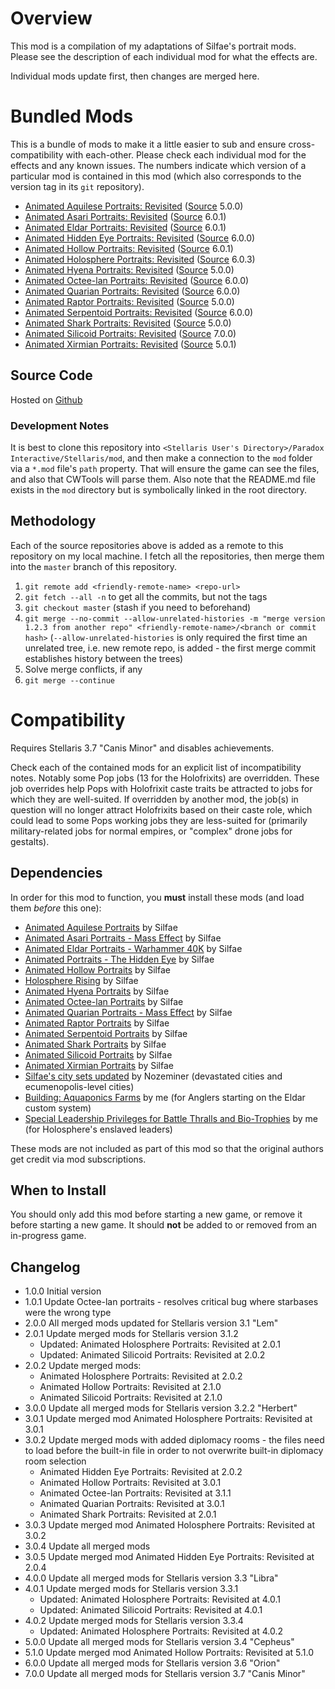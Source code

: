 # Overview

This mod is a compilation of my adaptations of Silfae's portrait mods.  Please see the description of each individual mod for what the effects are.

Individual mods update first, then changes are merged here.

# Bundled Mods

This is a bundle of mods to make it a little easier to sub and ensure cross-compatibility with each-other.  Please check each individual mod for the effects and any known issues.  The numbers indicate which version of a particular mod is contained in this mod (which also corresponds to the version tag in its `git` repository).

* [Animated Aquilese Portraits: Revisited](https://steamcommunity.com/workshop/filedetails/?id=2576769521) ([Source](https://github.com/corsairmarks/romaneagles_portraits_revisited) 5.0.0)
* [Animated Asari Portraits: Revisited](https://steamcommunity.com/workshop/filedetails/?id=2581752619) ([Source](https://github.com/corsairmarks/asari_portraits_revisited) 6.0.1)
* [Animated Eldar Portraits: Revisited](https://steamcommunity.com/workshop/filedetails/?id=2581388205) ([Source](https://github.com/corsairmarks/eldar_portraits_revisited) 6.0.1)
* [Animated Hidden Eye Portraits: Revisited](https://steamcommunity.com/workshop/filedetails/?id=2585946800) ([Source](https://github.com/corsairmarks/slreptilian_portraits_revisited) 6.0.0)
* [Animated Hollow Portraits: Revisited](https://steamcommunity.com/workshop/filedetails/?id=2578037235) ([Source](https://github.com/corsairmarks/horrorworm_portraits_revisited) 6.0.1)
* [Animated Holosphere Portraits: Revisited](https://steamcommunity.com/workshop/filedetails/?id=2592592503) ([Source](https://github.com/corsairmarks/holosphere_rising_revisited) 6.0.3)
* [Animated Hyena Portraits: Revisited](https://steamcommunity.com/workshop/filedetails/?id=2576290763) ([Source](https://github.com/corsairmarks/hyenafolk_portraits_revisited) 5.0.0)
* [Animated Octee-lan Portraits: Revisited](https://steamcommunity.com/workshop/filedetails/?id=2584680339) ([Source](https://github.com/corsairmarks/octeelan_portraits_revisited) 6.0.0)
* [Animated Quarian Portraits: Revisited](https://steamcommunity.com/workshop/filedetails/?id=2583358569) ([Source](https://github.com/corsairmarks/quarian_portraits_revisited) 6.0.0)
* [Animated Raptor Portraits: Revisited](https://steamcommunity.com/workshop/filedetails/?id=2577216891) ([Source](https://github.com/corsairmarks/saurischian_portraits_revisited) 5.0.0)
* [Animated Serpentoid Portraits: Revisited](https://steamcommunity.com/workshop/filedetails/?id=2577093634) ([Source](https://github.com/corsairmarks/serpentoid_portraits_revisited) 6.0.0)
* [Animated Shark Portraits: Revisited](https://steamcommunity.com/workshop/filedetails/?id=2585030748) ([Source](https://github.com/corsairmarks/sharkanian_portraits_revisited) 5.0.0)
* [Animated Silicoid Portraits: Revisited](https://steamcommunity.com/workshop/filedetails/?id=2579736379) ([Source](https://github.com/corsairmarks/silicoid_portraits_revisited) 7.0.0)
* [Animated Xirmian Portraits: Revisited](https://steamcommunity.com/workshop/filedetails/?id=2577789863) ([Source](https://github.com/corsairmarks/xirmian_portraits_revisited) 5.0.1)

## Source Code

Hosted on [Github](https://github.com/corsairmarks/combined_silfae_revisited)

### Development Notes

It is best to clone this repository into `<Stellaris User's Directory>/Paradox Interactive/Stellaris/mod`, and then make a connection to the `mod` folder via a `*.mod` file's `path` property.  That will ensure the game can see the files, and also that CWTools will parse them.  Also note that the README.md file exists in the `mod` directory but is symbolically linked in the root directory.

## Methodology

Each of the source repositories above is added as a remote to this repository on my local machine.  I fetch all the repositories, then merge them into the `master` branch of this repository.

1. `git remote add <friendly-remote-name> <repo-url>`
2. `git fetch --all -n` to get all the commits, but not the tags
3. `git checkout master` (stash if you need to beforehand)
4. `git merge --no-commit --allow-unrelated-histories -m "merge version 1.2.3 from another repo" <friendly-remote-name>/<branch or commit hash>` (`--allow-unrelated-histories` is only required the first time an unrelated tree, i.e. new remote repo, is added - the first merge commit establishes history between the trees)
5. Solve merge conflicts, if any
6. `git merge --continue`

# Compatibility

Requires Stellaris 3.7 "Canis Minor" and disables achievements.

Check each of the contained mods for an explicit list of incompatibility notes.  Notably some Pop jobs (13 for the Holofrixits) are overridden.  These job overrides help Pops with Holofrixit caste traits be attracted to jobs for which they are well-suited.  If overridden by another mod, the job(s) in question will no longer attract Holofrixits based on their caste role, which could lead to some Pops working jobs they are less-suited for (primarily military-related jobs for normal empires, or "complex" drone jobs for gestalts).

## Dependencies

In order for this mod to function, you **must** install these mods (and load them _before_ this one):

* [Animated Aquilese Portraits](https://steamcommunity.com/workshop/filedetails/?id=910576007) by Silfae
* [Animated Asari Portraits - Mass Effect](https://steamcommunity.com/workshop/filedetails/?id=707779361) by Silfae
* [Animated Eldar Portraits - Warhammer 40K](https://steamcommunity.com/workshop/filedetails/?id=707415339) by Silfae
* [Animated Portraits - The Hidden Eye](https://steamcommunity.com/workshop/filedetails/?id=1168459329) by Silfae
* [Animated Hollow Portraits](https://steamcommunity.com/workshop/filedetails/?id=902526212) by Silfae
* [Holosphere Rising](https://steamcommunity.com/workshop/filedetails/?id=868965217) by Silfae
* [Animated Hyena Portraits](https://steamcommunity.com/workshop/filedetails/?id=1126014321) by Silfae
* [Animated Octee-lan Portraits](https://steamcommunity.com/workshop/filedetails/?id=929140455) by Silfae
* [Animated Quarian Portraits - Mass Effect](https://steamcommunity.com/workshop/filedetails/?id=708669421) by Silfae
* [Animated Raptor Portraits](https://steamcommunity.com/workshop/filedetails/?id=872596925) by Silfae
* [Animated Serpentoid Portraits](https://steamcommunity.com/workshop/filedetails/?id=861800679) by Silfae
* [Animated Shark Portraits](url=https://steamcommunity.com/workshop/filedetails/?id=1098915405) by Silfae
* [Animated Silicoid Portraits](https://steamcommunity.com/workshop/filedetails/?id=1160316076) by Silfae
* [Animated Xirmian Portraits](https://steamcommunity.com/workshop/filedetails/?id=881118424) by Silfae
* [Silfae's city sets updated](https://steamcommunity.com/workshop/filedetails/?id=2247427791) by Nozeminer (devastated cities and ecumenopolis-level cities)
* [Building: Aquaponics Farms](https://steamcommunity.com/workshop/filedetails/?id=2768297949) by me (for Anglers starting on the Eldar custom system)
* [Special Leadership Privileges for Battle Thralls and Bio-Trophies](https://steamcommunity.com/workshop/filedetails/?id=2496357447) by me (for Holosphere's enslaved leaders)

These mods are not included as part of this mod so that the original authors get credit via mod subscriptions.

## When to Install

You should only add this mod before starting a new game, or remove it before starting a new game.  It should **not** be added to or removed from an in-progress game.

## Changelog

* 1.0.0 Initial version
* 1.0.1 Update Octee-lan portraits - resolves critical bug where starbases were the wrong type
* 2.0.0 All merged mods updated for Stellaris version 3.1 "Lem"
* 2.0.1 Update merged mods for Stellaris version 3.1.2
    * Updated: Animated Holosphere Portraits: Revisited at 2.0.1
    * Updated: Animated Silicoid Portraits: Revisited at 2.0.2
* 2.0.2 Update merged mods:
    * Animated Holosphere Portraits: Revisited at 2.0.2
    * Animated Hollow Portraits: Revisited at 2.1.0
    * Animated Silicoid Portraits: Revisited at 2.1.0
* 3.0.0 Update all merged mods for Stellaris version 3.2.2 "Herbert"
* 3.0.1 Update merged mod Animated Holosphere Portraits: Revisited at 3.0.1
* 3.0.2 Update merged mods with added diplomacy rooms - the files need to load before the built-in file in order to not overwrite built-in diplomacy room selection
    * Animated Hidden Eye Portraits: Revisited at 2.0.2
    * Animated Hollow Portraits: Revisited at 3.0.1
    * Animated Octee-lan Portraits: Revisited at 3.1.1
    * Animated Quarian Portraits: Revisited at 3.0.1
    * Animated Shark Portraits: Revisited at 2.0.1
* 3.0.3 Update merged mod Animated Holosphere Portraits: Revisited at 3.0.2
* 3.0.4 Update all merged mods
* 3.0.5 Update merged mod Animated Hidden Eye Portraits: Revisited at 2.0.4
* 4.0.0 Update all merged mods for Stellaris version 3.3 "Libra"
* 4.0.1 Update merged mods for Stellaris version 3.3.1
    * Updated: Animated Holosphere Portraits: Revisited at 4.0.1
    * Updated: Animated Silicoid Portraits: Revisited at 4.0.1
* 4.0.2 Update merged mods for Stellaris version 3.3.4
    * Updated: Animated Holosphere Portraits: Revisited at 4.0.2
* 5.0.0 Update all merged mods for Stellaris version 3.4 "Cepheus"
* 5.1.0 Update merged mod Animated Hollow Portraits: Revisited at 5.1.0
* 6.0.0 Update all merged mods for Stellaris version 3.6 "Orion"
* 7.0.0 Update all merged mods for Stellaris version 3.7 "Canis Minor"